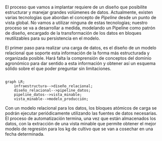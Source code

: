 
El proceso que vamos a implantar requiere de un diseño que posibilite estructurar y manejar grandes volúmenes de datos. Actualmente, existen varias tecnologías que abordan el concepto de *Pipeline* desde un punto de vista global. No vamos a utilizar ninguna de estas tecnologías; nuestro proceso se va a desarrollar a medida, modelando un Pipeline como patrón de diseño, encargado de la transformación de los datos en bloques reutilizables para su persistencia en el modelo.

El primer paso para realizar una carga de datos, es el diseño de un modelo relacional que soporte esta información de la forma más estructurada y organizada posible. Hará falta la comprensión de conceptos del dominio agronómico para dar sentido a esta información y obtener así un esquema sólido sobre el que poder preguntar sin limitaciones.

```mermaid

graph LR;
    infraestructura-->diseño_relacional;
    diseño_relacional-->pipeline_datos;
    pipeline_datos-->vista_minable;
    vista_minable-->modelo_producción;
```

Con un modelo relacional para los datos, los bloques atómicos de carga se podrán ejecutar periódicamente utilizando las fuentes de datos necesarias. El proceso de automatización termina, una vez que están almacenados los datos, con la extracción de una vista minable que permite obtener el mejor modelo de regresión para los kg de cultivo que se van a cosechar en una fecha determinada.


